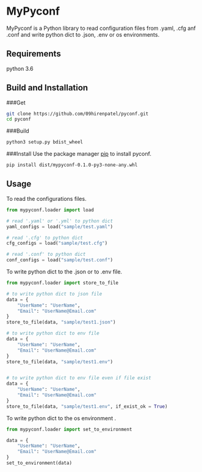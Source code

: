 # MyPyconf

MyPyconf is a Python library to read configuration files from .yaml, .cfg anf .conf and write python dict to .json, .env or os environments.   

## Requirements
python 3.6


## Build and Installation

###Get
```bash
git clone https://github.com/09hirenpatel/pyconf.git
cd pyconf 
```

###Build
```bash 
python3 setup.py bdist_wheel
```
  
###Install
Use the package manager [pip](https://pip.pypa.io/en/stable/) to install pyconf.

```bash
pip install dist/mypyconf-0.1.0-py3-none-any.whl
```

## Usage

To read the configurations files.
```python
from mypyconf.loader import load

# read '.yaml' or '.yml' to python dict
yaml_configs = load("sample/test.yaml")

# read '.cfg' to python dict
cfg_configs = load("sample/test.cfg")

# read '.conf' to python dict
conf_configs = load("sample/test.conf")
```

To write python dict to the .json or to .env file.

```python
from mypyconf.loader import store_to_file

# to write python dict to json file
data = {
    "UserName": "UserName",
    "Email": "UserName@Email.com"
}
store_to_file(data, "sample/test1.json")

# to write python dict to env file
data = {
    "UserName": "UserName",
    "Email": "UserName@Email.com"
}
store_to_file(data, "sample/test1.env")


# to write python dict to env file even if file exist
data = {
    "UserName": "UserName",
    "Email": "UserName@Email.com"
}
store_to_file(data, "sample/test1.env", if_exist_ok = True)

```  


To write python dict to the os environment .

```python
from mypyconf.loader import set_to_environment

data = {
    "UserName": "UserName",
    "Email": "UserName@Email.com"
}
set_to_environment(data)
```
